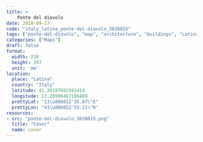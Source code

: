 ```yaml
---
title: > 
    Ponte del diavolo
date: 2018-09-27
code: "italy_latina_ponte-del-diavolo_3638015"
tags: ["ponte-del-diavolo", "map", "architecture", "buildings", "Latina", "Italy"]
categories: ["Maps"]
draft: false
format:
  width: 210
  height: 297
  unit: 'mm'
location:
  place: "Latina"
  country: "Italy"
  latitude: 41.38197692591414
  longitude: 13.20996467196489
  prettyLat: "13\u00b012'35.87\"E"
  prettyLon: "41\u00b022'55.11\"N"
resources:
- src: "ponte-del-diavolo_3638015.png"
  title: "Cover"
  name: cover
---
```

